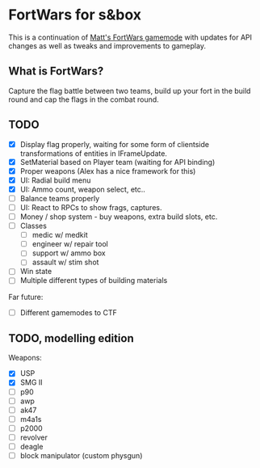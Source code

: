 # FortWars for s&box
 
This is a continuation of [Matt's FortWars gamemode](https://github.com/themasterminds/sbox-fortwars) with updates for API changes as well as tweaks and improvements to gameplay.

## What is FortWars?

Capture the flag battle between two teams, build up your fort in the build round and cap the flags in the combat round.

## TODO

* [X] Display flag properly, waiting for some form of clientside transformations of entities in IFrameUpdate.
* [X] SetMaterial based on Player team (waiting for API binding)
* [X] Proper weapons (Alex has a nice framework for this)
* [X] UI: Radial build menu
* [X] UI: Ammo count, weapon select, etc..
* [ ] Balance teams properly
* [ ] UI: React to RPCs to show frags, captures.
* [ ] Money / shop system - buy weapons, extra build slots, etc.
* [ ] Classes
  * [ ] medic w/ medkit
  * [ ] engineer w/ repair tool
  * [ ] support w/ ammo box
  * [ ] assault w/ stim shot
* [ ] Win state
* [ ] Multiple different types of building materials

Far future:

* [ ] Different gamemodes to CTF

## TODO, modelling edition

Weapons:
* [X] USP
* [X] SMG II
* [ ] p90
* [ ] awp
* [ ] ak47
* [ ] m4a1s
* [ ] p2000
* [ ] revolver
* [ ] deagle
* [ ] block manipulator (custom physgun)
